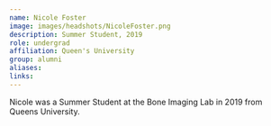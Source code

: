 ```yaml
---
name: Nicole Foster
image: images/headshots/NicoleFoster.png
description: Summer Student, 2019
role: undergrad
affiliation: Queen's University
group: alumni
aliases: 
links:
---
```


Nicole was a Summer Student at the Bone Imaging Lab in 2019 from Queens University.

